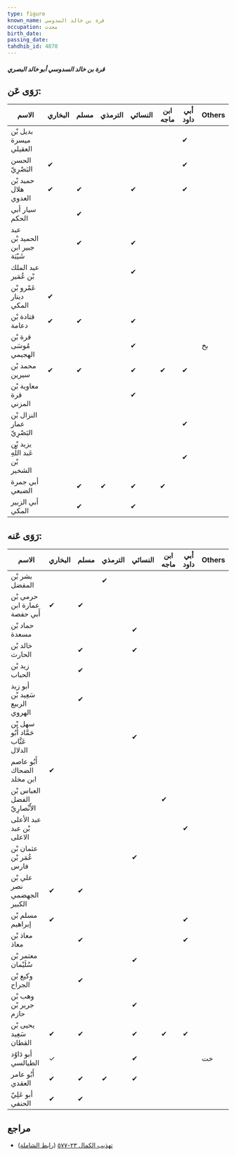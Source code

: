 ```yaml
---
type: figure
known_name: قرة بن خالد السدوسي
occupation: محدث
birth_date:
passing_date:
tahdhib_id: 4870
---
```

##### قرة بن خالد السدوسي أبو خالد البصري

## رَوَى عَن:
| الاسم                            | البخاري | مسلم | الترمذي | النسائي | ابن ماجه | أبي داود | Others |
| -------------------------------- | ------- | ---- | ------- | ------- | -------- | -------- | ------ |
| بديل بْن ميسرة العقيلي           |         |      |         |         |          | ✔        |        |
| الحسن البَصْرِيّ                 | ✔       |      |         |         |          | ✔        |        |
| حميد بْن هلال العدوي             | ✔       | ✔    |         | ✔       |          | ✔        |        |
| سيار أبي الحكم                   |         | ✔    |         |         |          |          |        |
| عبد الحميد بْن جبير ابن شَيْبَة  |         | ✔    |         | ✔       |          |          |        |
| عبد الملك بْن عُمَير             |         |      |         | ✔       |          |          |        |
| عَمْرو بْن دينار المكي           | ✔       |      |         |         |          |          |        |
| قتادة بْن دعامة                  | ✔       | ✔    |         | ✔       |          |          |        |
| قرة بْن مُوسَى الهجيمي           |         |      |         | ✔       |          |          | بخ     |
| محمد بْن سيرين                   | ✔       | ✔    |         | ✔       | ✔        | ✔        |        |
| معاوية بْن قرة المزني            |         |      |         | ✔       |          |          |        |
| النزال بْن عمار البَصْرِيّ       |         |      |         |         |          | ✔        |        |
| يزيد بْن عَبد اللَّهِ بْن الشخير |         |      |         |         |          | ✔        |        |
| أبي جمرة الضبعي                  |         | ✔    | ✔       | ✔       | ✔        |          |        |
| أبي الزبير المكي                 |         | ✔    |         | ✔       |          |          |        |
## رَوَى عَنه:
| الاسم                                | البخاري | مسلم | الترمذي | النسائي | ابن ماجه | أبي داود | Others |
| ------------------------------------ | ------- | ---- | ------- | ------- | -------- | -------- | ------ |
| بشر بْن المفضل                       |         |      | ✔       |         |          |          |        |
| حرمي بْن عمارة ابن أَبي حفصة         | ✔       | ✔    |         |         |          |          |        |
| حماد بْن مسعدة                       |         |      |         | ✔       |          |          |        |
| خالد بْن الحارث                      |         | ✔    |         | ✔       |          |          |        |
| زيد بْن الحباب                       |         | ✔    |         |         |          |          |        |
| أبو زيد سَعِيد بْن الربيع الهروي     |         | ✔    |         |         |          |          |        |
| سهل بْن حَمَّاد أَبُو عَتَّاب الدلال |         |      |         | ✔       |          |          |        |
| أَبُو عاصم الضحاك ابن مخلد           | ✔       |      |         |         |          |          |        |
| العباس بْن الفضل الأَنْصارِيّ        |         |      |         |         | ✔        |          |        |
| عبد الأعلى بْن عبد الاعلى            |         |      |         |         |          | ✔        |        |
| عثمان بْن عُمَر بْن فارس             |         |      |         | ✔       |          |          |        |
| علي بْن نصر الجهضمي الكبير           | ✔       | ✔    |         |         |          |          |        |
| مسلم بْن إبراهيم                     | ✔       |      |         |         |          | ✔        |        |
| معاذ بْن معاذ                        |         | ✔    |         |         |          | ✔        |        |
| معتمر بْن سُلَيْمان                  |         |      |         | ✔       |          |          |        |
| وكيع بْن الجراح                      |         | ✔    |         |         |          |          |        |
| وهب بْن جرير بْن حازم                |         |      |         | ✔       |          |          |        |
| يحيى بْن سَعِيد القطان               | ✔       | ✔    |         | ✔       | ✔        | ✔        |        |
| أبو دَاوُد الطيالسي                  | ✓       |      |         | ✔       |          |          | خت     |
| أَبُو عامر العقدي                    | ✔       | ✔    | ✔       | ✔       |          |          |        |
| أبو عَلِيّ الحنفي                    | ✔       | ✔    |         |         |          |          |        |
## مراجع
- [تهذيب الكمال ٢٣-٥٧٧](obsidian://open?vault=Tahdhib-al-Kamal&file=Figures/٤٨٧٠-قرة%20بن%20خالد%20السدوسي%20أبو%20خالد%20البصري) ([رابط الشاملة](https://shamela.ws/book/3722/12464))